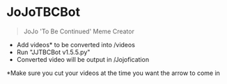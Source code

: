 # JoJoTBCBot
> JoJo 'To Be Continued' Meme Creator
* Add videos* to be converted into /videos
* Run "JJTBCBot v1.5.5.py"
* Converted video will be output in /Jojofication

*Make sure you cut your videos at the time you want the arrow to come in
